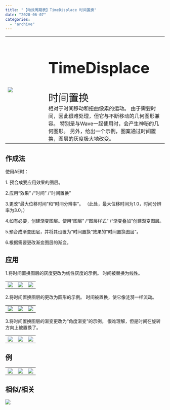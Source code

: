 ```yaml
---
title: "【动效周期表】TimeDisplace 时间置换"
date: "2020-06-07"
categories: 
  - "archive"
---
```


<table style="border-collapse: collapse; width: 100%;"><tbody class="table1"><tr><td style="width: 25.4125%;"><img src="https://mir.yuelili.com/user/AE/mg/foxcodex/TimeDisplace.gif"></td><td style="width: 93.8898%;"><h2 style="font-size: 36pt;">TimeDisplace</h2><div></div><span style="font-size: 24pt;">时间置换</span><div></div>相对于时间移动和扭曲像素的运动。 由于需要时间，因此很难处理，但它与不断移动的几何图形兼容。 特别是与Wave一起使用时，会产生神秘的几何图形。 另外，给出一个示例，图案通过时间置换，图层的灰度极大地改变。</td></tr></tbody></table>

## 作成法

使用AE时：

1\. 预合成要应用效果的图层。

2.应用“效果” /“时间” /“时间置换”

3.更改“最大位移时间”和“时间分辨率”。 （此处，最大位移时间为1.0，时间分辨率为3.0。）

4.如有必要，创建渐变图层。使用“图层” /“图层样式” /“渐变叠加”创建渐变图层。

5.预合成渐变图层，并将其设置为“时间置换”效果的“时间置换图层”。

6.根据需要更改渐变图层的渐变。

## 应用

1.将时间置换图层的灰度更改为线性灰度的示例。 时间被替换为线性。

<table style="border-collapse: collapse;"><tbody class="table1"><tr><td><a href="https://yuelili.com/archive/timedisplace/"><img src="https://mir.yuelili.com/user/AE/mg/foxcodex/TimeDisplace.gif"></a></td><td><img class="plus" src="https://mir.yuelili.com/user/AE/mg/foxcodex/tri.png"></td><td><img src="https://mir.yuelili.com/user/AE/mg/foxcodex/TimeDisplace-Ex001.gif"></td></tr></tbody></table>

2.将时间置换图层的更改为圆形的示例。 时间被置换，使它像涟漪一样流动。

<table style="border-collapse: collapse;"><tbody class="table1"><tr><td><a href="https://yuelili.com/archive/timedisplace/"><img src="https://mir.yuelili.com/user/AE/mg/foxcodex/TimeDisplace.gif"></a></td><td><img class="plus" src="https://mir.yuelili.com/user/AE/mg/foxcodex/tri.png"></td><td><img src="https://mir.yuelili.com/user/AE/mg/foxcodex/TimeDisplace-Ex002.gif"></td></tr></tbody></table>

3.将时间置换图层的渐变更改为“角度渐变”的示例。 很难理解，但是时间在旋转方向上被置换了。

<table style="border-collapse: collapse;"><tbody class="table1"><tr><td><a href="https://yuelili.com/archive/timedisplace/"><img src="https://mir.yuelili.com/user/AE/mg/foxcodex/TimeDisplace.gif"></a></td><td><img class="plus" src="https://mir.yuelili.com/user/AE/mg/foxcodex/tri.png"></td><td><img src="https://mir.yuelili.com/user/AE/mg/foxcodex/TimeDisplace-Ex003.gif"></td></tr></tbody></table>

## 例

<table style="border-collapse: collapse; width: 100%;"><tbody class="table1"><tr><td style="width: 33.3333%;"><img src="https://mir.yuelili.com/user/AE/mg/foxcodex/TimeDisplace-Ex001.gif"></td><td style="width: 33.3333%;"><img src="https://mir.yuelili.com/user/AE/mg/foxcodex/TimeDisplace-Ex002.gif"></td><td style="width: 33.3333%;"><img src="https://mir.yuelili.com/user/AE/mg/foxcodex/TimeDisplace-Ex003.gif"></td></tr></tbody></table>

## 相似/相关

[![](https://mir.yuelili.com/user/AE/mg/foxcodex/Wave.gif)](https://yuelili.com/archive/wave/)
